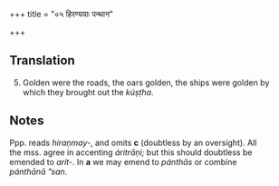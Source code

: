 +++
title = "०५ हिरण्ययाः पन्थान"

+++
## Translation
5. Golden were the roads, the oars golden, the ships were golden by  
which they brought out the *kúṣṭha*.

## Notes
Ppp. reads *hiraṇmay-*, and omits **c** (doubtless by an oversight). All  
the mss. agree in accenting *áritrāṇi;* but this should doubtless be  
emended to *arít-*. In **a** we may emend to *pánthās* or combine  
*pánthānā ”san*.

